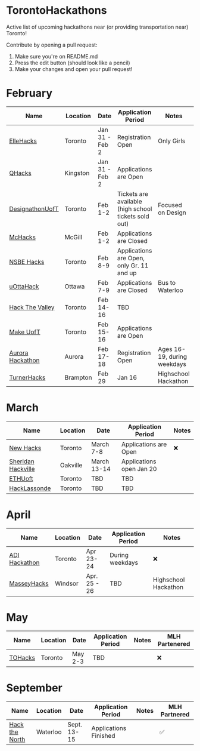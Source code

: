 # TorontoHackathons
Active list of upcoming hackathons near (or providing transportation near) Toronto!

Contribute by opening a pull request:
1. Make sure you're on README.md
2. Press the edit button (should look like a pencil)
3. Make your changes and open your pull request!

# February

 | Name  |  Location | Date | Application Period |  Notes | MLH Partnered |
 |---|---|---|---|---|---|
 | [ElleHacks](https://ellehacks.com/) | Toronto | Jan 31 - Feb 2 | Registration Open | Only Girls | :white_check_mark: |
 | [QHacks](https://qhacks.io/)  | Kingston | Jan 31 - Feb 2 | Applications are Open |   | :white_check_mark: |
 | [DesignathonUofT](https://www.eventbrite.com/e/designathon-uoft-2020-tickets-84530550151/) | Toronto | Feb 1-2 | Tickets are available (high school tickets sold out) | Focused on Design | :x: |
 | [McHacks](https://mchacks.ca/) | McGill | Feb 1-2 | Applications are Closed |   | :x: |
 | [NSBE Hacks](http://www.nsbehacksuoft.ca)  | Toronto | Feb 8-9 | Applications are Open, only Gr. 11 and up |   | :x: |
 | [uOttaHack](https://2020.uottahack.ca/) | Ottawa | Feb 7-9 | Applications are Closed | Bus to Waterloo | :x: |
 | [Hack The Valley](https://hackthevalley.io/)  | Toronto | Feb 14-16 | TBD |   | :white_check_mark: |
 | [Make UofT](https://ieee.utoronto.ca/makeuoft/)  | Toronto | Feb 15-16 | Applications are Open |   | :white_check_mark: |
 | [Aurora Hackathon](https://www.eventbrite.ca/e/aurora-hackathon-tickets-86600352987) | Aurora | Feb 17-18 | Registration Open | Ages 16-19, during weekdays | :x: |
 | [TurnerHacks](https://turnerhacks.com/)  | Brampton | Feb 29 | Jan 16 | Highschool Hackathon | :x: |


# March

 | Name  |  Location | Date | Application Period |  Notes |
 |---|---|---|---|---|
 | [New Hacks](https://www.newhacks.ca/)  | Toronto | March 7-8 | Applications are Open | :x: |
 | [Sheridan Hackville]( https://www.hackville.io/)  | Oakville | March 13-14 | Applications open Jan 20 |   | :white_check_mark: |
  | [ETHUoft](https://www.ethuoft.ca)  | Toronto | TBD | TBD |  |
  | [HackLassonde](http://hacklassonde.ca/)  | Toronto | TBD | TBD |   |


# April

 | Name  |  Location | Date | Application Period |  Notes |
 |---|---|---|---|---|
 | [ADI Hackathon](https://eventchain.io/event-details/f9c7436eb38559d1bed413bfcf810597/ADI_Toronto_Summit_and_Hackathon) | Toronto | Apr 23-24 | During weekdays | :x: |
 | [MasseyHacks](https://masseyhacks.ca/)  | Windsor | Apr. 25 - 26 | TBD |  Highschool Hackathon |

# May

 | Name  |  Location | Date | Application Period |  Notes | MLH Partenered |
 |---|---|---|---|---|---|
 | [TOHacks](https://www.tohacks.ca/)  | Toronto | May 2-3 | TBD |  | :x: |

# September
 
 | Name  |  Location | Date | Application Period |  Notes | MLH Partnered |
 |---|---|---|---|---|---|
 | [Hack the North](https://hackthenorth.com/)  |  Waterloo | Sept. 13-15  |  Applications Finished |   | :white_check_mark: |




